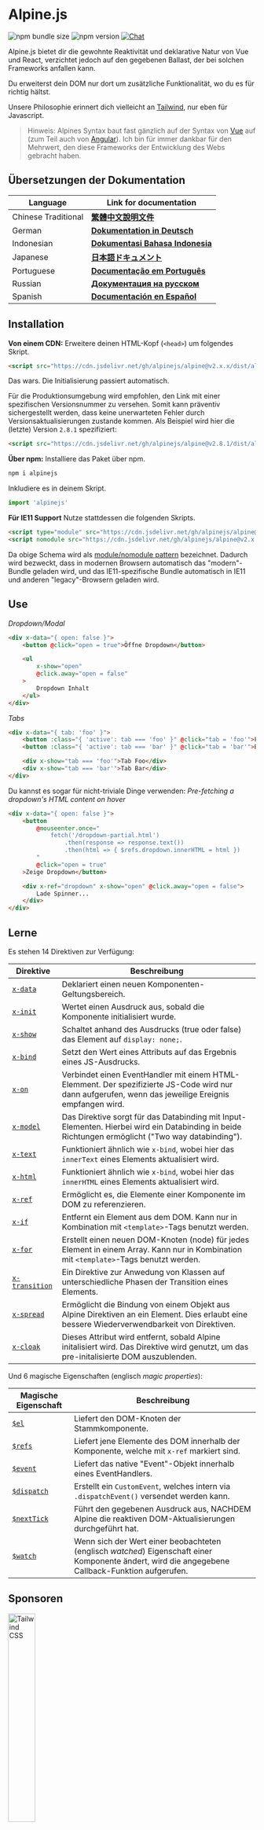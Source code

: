 # Alpine.js

![npm bundle size](https://img.shields.io/bundlephobia/minzip/alpinejs)
![npm version](https://img.shields.io/npm/v/alpinejs)
[![Chat](https://img.shields.io/badge/chat-on%20discord-7289da.svg?sanitize=true)](https://alpinejs.codewithhugo.com/chat/)

Alpine.js bietet dir die gewohnte Reaktivität und deklarative Natur von Vue und React, verzichtet jedoch auf den gegebenen Ballast, der bei solchen Frameworks anfallen kann.

Du erweiterst dein DOM nur dort um zusätzliche Funktionalität, wo du es für richtig hältst.

Unsere Philosophie erinnert dich vielleicht an [Tailwind](https://tailwindcss.com/), nur eben für Javascript.

> Hinweis: Alpines Syntax baut fast gänzlich auf der Syntax von [Vue](https://vuejs.org/) auf (zum Teil auch von [Angular](https://angularjs.org/)). Ich bin für immer dankbar für den Mehrwert, den diese Frameworks der Entwicklung des Webs gebracht haben.

## Übersetzungen der Dokumentation

| Language | Link for documentation |
| --- | --- |
| Chinese Traditional | [**繁體中文說明文件**](./README.zh-TW.md) |
| German | [**Dokumentation in Deutsch**](./README.de.md) |
| Indonesian | [**Dokumentasi Bahasa Indonesia**](./README.id.md) |
| Japanese | [**日本語ドキュメント**](./README.ja.md) |
| Portuguese | [**Documentação em Português**](./README.pt.md) |
| Russian | [**Документация на русском**](./README.ru.md) |
| Spanish | [**Documentación en Español**](./README.es.md) |

## Installation

**Von einem CDN:** Erweitere deinen HTML-Kopf (`<head>`) um folgendes Skript.
```html
<script src="https://cdn.jsdelivr.net/gh/alpinejs/alpine@v2.x.x/dist/alpine.min.js" defer></script>
```

Das wars. Die Initialisierung passiert automatisch.

Für die Produktionsumgebung wird empfohlen, den Link mit einer spezifischen Versionsnummer zu versehen. Somit kann präventiv sichergestellt werden, dass keine unerwarteten Fehler durch Versionsaktualisierungen zustande kommen.
Als Beispiel wird hier die (letzte) Version `2.8.1` spezifiziert:
```html
<script src="https://cdn.jsdelivr.net/gh/alpinejs/alpine@v2.8.1/dist/alpine.min.js" defer></script>
```

**Über npm:** Installiere das Paket über npm.
```js
npm i alpinejs
```

Inkludiere es in deinem Skript.
```js
import 'alpinejs'
```

**Für IE11 Support** Nutze stattdessen die folgenden Skripts.
```html
<script type="module" src="https://cdn.jsdelivr.net/gh/alpinejs/alpine@v2.x.x/dist/alpine.min.js"></script>
<script nomodule src="https://cdn.jsdelivr.net/gh/alpinejs/alpine@v2.x.x/dist/alpine-ie11.min.js" defer></script>
```

Da obige Schema wird als [module/nomodule pattern](https://philipwalton.com/articles/deploying-es2015-code-in-production-today/) bezeichnet. Dadurch wird bezweckt, dass in modernen Browsern automatisch das "modern"-Bundle geladen wird, und das IE11-spezifische Bundle automatisch in IE11 und anderen "legacy"-Browsern geladen wird.

## Use

*Dropdown/Modal*
```html
<div x-data="{ open: false }">
    <button @click="open = true">Öffne Dropdown</button>

    <ul
        x-show="open"
        @click.away="open = false"
    >
        Dropdown Inhalt
    </ul>
</div>
```

*Tabs*
```html
<div x-data="{ tab: 'foo' }">
    <button :class="{ 'active': tab === 'foo' }" @click="tab = 'foo'">Foo</button>
    <button :class="{ 'active': tab === 'bar' }" @click="tab = 'bar'">Bar</button>

    <div x-show="tab === 'foo'">Tab Foo</div>
    <div x-show="tab === 'bar'">Tab Bar</div>
</div>
```

Du kannst es sogar für nicht-triviale Dinge verwenden:
*Pre-fetching a dropdown's HTML content on hover*
```html
<div x-data="{ open: false }">
    <button
        @mouseenter.once="
            fetch('/dropdown-partial.html')
                .then(response => response.text())
                .then(html => { $refs.dropdown.innerHTML = html })
        "
        @click="open = true"
    >Zeige Dropdown</button>

    <div x-ref="dropdown" x-show="open" @click.away="open = false">
        Lade Spinner...
    </div>
</div>
```

## Lerne

Es stehen 14 Direktiven zur Verfügung:

| Direktive | Beschreibung |
| --- | --- |
| [`x-data`](#x-data) | Deklariert einen neuen Komponenten-Geltungsbereich. |
| [`x-init`](#x-init) | Wertet einen Ausdruck aus, sobald die Komponente initialisiert wurde. |
| [`x-show`](#x-show) | Schaltet anhand des Ausdrucks (true oder false) das Element auf `display: none;`. |
| [`x-bind`](#x-bind) | Setzt den Wert eines Attributs auf das Ergebnis eines JS-Ausdrucks. |
| [`x-on`](#x-on) | Verbindet einen EventHandler mit einem HTML-Elemment. Der spezifizierte JS-Code wird nur dann aufgerufen, wenn das jeweilige Ereignis empfangen wird. |
| [`x-model`](#x-model) | Das Direktive sorgt für das Databinding mit Input-Elementen. Hierbei wird ein Databinding in beide Richtungen ermöglicht ("Two way databinding"). |
| [`x-text`](#x-text) | Funktioniert ähnlich wie `x-bind`, wobei hier das `innerText` eines Elements aktualisiert wird. |
| [`x-html`](#x-html) | Funktioniert ähnlich wie `x-bind`, wobei hier das `innerHTML` eines Elements aktualisiert wird. |
| [`x-ref`](#x-ref) | Ermöglicht es, die Elemente einer Komponente im DOM zu referenzieren. |
| [`x-if`](#x-if) | Entfernt ein Element aus dem DOM. Kann nur in Kombination mit `<template>`-Tags benutzt werden. |
| [`x-for`](#x-for) | Erstellt einen neuen DOM-Knoten (node) für jedes Element in einem Array. Kann nur in Kombination mit `<template>`-Tags benutzt werden. |
| [`x-transition`](#x-transition) | Ein Direktive zur Anwedung von Klassen auf unterschiedliche Phasen der Transition eines Elements. |
| [`x-spread`](#x-spread) | Ermöglicht die Bindung von einem Objekt aus Alpine Direktiven an ein Element. Dies erlaubt eine bessere Wiederverwendbarkeit von Direktiven. |
| [`x-cloak`](#x-cloak) | Dieses Attribut wird entfernt, sobald Alpine initalisiert wird. Das Direktive wird genutzt, um das pre-initalisierte DOM auszublenden. |


Und 6 magische Eigenschaften (englisch *magic properties*):

| Magische Eigenschaft | Beschreibung |
| --- | --- |
| [`$el`](#el) | Liefert den DOM-Knoten der Stammkomponente. |
| [`$refs`](#refs) | Liefert jene Elemente des DOM innerhalb der Komponente, welche mit `x-ref` markiert sind. |
| [`$event`](#event) | Liefert das native "Event"-Objekt innerhalb eines EventHandlers.  |
| [`$dispatch`](#dispatch) | Erstellt ein `CustomEvent`, welches intern via `.dispatchEvent()` versendet werden kann. |
| [`$nextTick`](#nexttick) | Führt den gegebenen Ausdruck aus, NACHDEM Alpine die reaktiven DOM-Aktualisierungen durchgeführt hat. |
| [`$watch`](#watch) | Wenn sich der Wert einer beobachteten (englisch *watched*) Eigenschaft einer Komponente ändert, wird die angegebene Callback-Funktion aufgerufen. |


## Sponsoren

<img width="33%" src="https://refactoringui.nyc3.cdn.digitaloceanspaces.com/tailwind-logo.svg" alt="Tailwind CSS">

**Du möchtest Sponsor werden? [Schreib mir auf Twitter](https://twitter.com/calebporzio)**

## Gemeinschaftsprojekte

* [AlpineJS Weekly Newsletter](https://alpinejs.codewithhugo.com/newsletter/)
* [Spruce (State Management)](https://github.com/ryangjchandler/spruce)
* [Turbolinks Adapter](https://github.com/SimoTod/alpine-turbolinks-adapter)
* [Alpine Magic Helpers](https://github.com/KevinBatdorf/alpine-magic-helpers)
* [Awesome Alpine](https://github.com/ryangjchandler/awesome-alpine)

### Direktiven

---

### `x-data`

**Beispiel:** `<div x-data="{ foo: 'bar' }">...</div>`

**Struktur:** `<div x-data="[JSON data object]">...</div>`

`x-data` deklariert einen neuen Komponenten-Geltungsbereich. Jede neu erstellte Komponente wird nun mit der angegebenen Datenquelle initialisiert.

Dies verhält sich ähnlich wie die `data`-Eigenschaft einer Vue-Komponente.

**Extrahieren von Komponenten-Logik**

Datenquellen und zugehörige Funktionalität können in wiederverwendbare Funktionen extrahiert werden.

```html
<div x-data="dropdown()">
    <button x-on:click="open">Öffne</button>

    <div x-show="isOpen()" x-on:click.away="close">
        // Dropdown
    </div>
</div>

<script>
    function dropdown() {
        return {
            show: false,
            open() { this.show = true },
            close() { this.show = false },
            isOpen() { return this.show === true },
        }
    }
</script>
```

> **Für Nutzer von Modul-Packern**: Alpine.js ruft Funktionen auf, welche sich im globalen Geltungsbereich (`window`) befinden. Um Funktionen mit `x-data` zu benutzen, müssen sie daher explizit dem Geltungsbereich `window` zugewießen werden. Zum Beispiel `window.dropdown = function () {}` (Dieses Verhalten ist auf Webpack, Rollup, Parcel etc. zurückzuführen. Hier leben selbstdefinierte Funktionen defaultmäßig im Geltungsbereich des Moduls, und nicht `window`).

Durch Objektdestrukturierung können mehrere Datenobjekte an `x-data` übergeben werden:

```html
<div x-data="{...dropdown(), ...tabs()}">
```

---

### `x-init`
**Beispiel:** `<div x-data="{ foo: 'bar' }" x-init="foo = 'baz'"></div>`

**Struktur:** `<div x-data="..." x-init="[expression]"></div>`

`x-init` Wertet einen Ausdruck aus, sobald die Komponente initialisiert wurde.

Wenn der Code erst aufgerufen werden soll, NACHDEM Alpine die initialen Aktualisierungen des DOM vorgenommen hat (ähnlich zum `mounted()` Lebenszyklus in VueJS), kann eine Callback-Funktion von `x-init` retourniert werden:

`x-init="() => { // Im Funktionsblock haben wir Zugriff auf den Zustand nach der DOM-Initialisierung // }"`

---

### `x-show`
**Beispiel:** `<div x-show="open"></div>`

**Struktur:** `<div x-show="[expression]"></div>`

`x-show` schaltet die Eigenschaft `display: none;` des Elements, je nachdem ob der Ausdruck `true` oder `false` zurückliefert.

**x-show.transition**

`x-show.transition` ist eine convenience API, um Übergänge mit `x-show` durch CSS Transitionen ansprechender zu gestalten.

```html
<div x-show.transition="open">
    Die Inhalte werden mithilfe von Transitionen ein- und ausgeblendet.
</div>
```

| Direktive | Beschreibung |
| --- | --- |
| `x-show.transition` | Ein simultaner Fading- und Skalierungseffekt. (opacity, scale: 0.95, timing-function: cubic-bezier(0.4, 0.0, 0.2, 1), duration-in: 150ms, duration-out: 75ms)
| `x-show.transition.in` | Die Transition gilt nur für den anfänglichen Übergang. |
| `x-show.transition.out` | Die Transition gilt nur für den abschließenden Übergang. |
| `x-show.transition.opacity` | Nur das Fading wird genutzt. |
| `x-show.transition.scale` | Nur die Skalierung wird genutzt. |
| `x-show.transition.scale.75` | Zur Anpassung des Skalierungswerts `transform: scale(.75)`. |
| `x-show.transition.duration.200ms` | Setzt den Wert der anfänglichen Transition auf 200ms. Der Wert der abschließenden Transition nimmt die Hälfte des angegebenen Werts an (in diesem Fall 100ms). |
| `x-show.transition.origin.top.right` | Zur Anpassung des Ursprungs der CSS-Transformation `transform-origin: top right`. |
| `x-show.transition.in.duration.200ms.out.duration.50ms` | Zur Spezifizierung der einzelnen Dauern einer Transition. |

> Hinweis: Alle oben genannten Modifikatoren können miteinander kombiniert werden. Auch solche Spielerein sind möglich (lol): `x-show.transition.in.duration.100ms.origin.top.right.opacity.scale.85.out.duration.200ms.origin.bottom.left.opacity.scale.95`

> Hinweis: Defaultmäßig wartet `x-show`, bis jede untergeordnete Komponente seine Transition beendet hat. Um dieses Verhalten zu umgehen, kann der Modifikator `.immediate` eingesetzt werden:
```html
<div x-show.immediate="open">
    <div x-show.transition="open">
</div>
```
---

### `x-bind`

> Hinweis: Es kann auch folgende Kurzschreibweise genutzt werden: `:type="..."`

**Beispiel:** `<input x-bind:type="inputType">`

**Struktur:** `<input x-bind:[attribute]="[expression]">`

`x-bind` setzt den Wert eines Attributs auf das Ergebnis eines JavaScript Ausdrucks. Dabei hat der Ausdruck Zugang zu allen Datenquellen der Komponente und wird jedes Mal aktualisiert, wenn sich eine der Datenquellen ändert.

> Hinweis: Attributbindungen aktualisieren sich nur dann, WENN sich deren Abhängigkeiten aktualisieren. Das Framework erkennt solche Abhängigkeiten automatisch und führt dementsprechend Aktualisierungen durch.

**`x-bind` für Klassenattribute**

`x-bind` hat eine spezielle Verhaltensweise, wenn es mit dem Attribut `class` verknüpft wird.

Hierbei wird ein Objekt übergeben, dessen Namen die potenziellen Klassenselektoren sind. Die Werte dieser Paare sind boolesche Ausdrücke, durch welche determiniert wird, ob die Klasse auf das Element angewendet wird oder nicht.

Zum Beispiel:
`<div x-bind:class="{ 'hidden': foo }"></div>`

In diesem Beispiel wird die Klasse "hidden" nur dann angewendet, wenn `foo` den Wert `true` liefert.

**`x-bind` für boolesche Attribute**

`x-bind` unterstützt sowohl Variablen als auch JavaScript Ausdrücke in seiner Bedingung, wenn diese einen booleschen Wert (`true` oder `false`) zurückliefern.

Zum Beispiel:
```html
<!-- Gegeben: -->
<button x-bind:disabled="myVar">Klick mich</button>

<!-- Wenn myVar == true: -->
<button disabled="disabled">Klick mich</button>

<!-- Wenn myVar == false: -->
<button>Klick mich</button>
```

Hier wird das Attribut `disabled` je nach der Auswertung von `myVar` hinzugefügt oder entfernt.


Alle in der [HTML Spezifikation](https://html.spec.whatwg.org/multipage/indices.html#attributes-3:boolean-attribute) angeführten booleschen Attribute werden unterstützt. Dazu zählen `disabled`, `readonly`, `required`, `checked`, `hidden`, `selected`, `open`, etc.

**`.camel` Modifikator**
**Beispiel:** `<svg x-bind:view-box.camel="viewBox">`

Mithilfe des Modifikators `camel` kann die Bedingung an die camel-case Schreibweise des angegebenen Attributnamens gebunden werden. In obigen Beispiel wird der Wert von `viewBox` mit dem Attribut `viewBox` (anstelle von `view-box`) verknüpft.

---

### `x-on`

> Hinweis: Es kann auch folgende Kurzschreibweise genutzt werden: `@click="..."`

**Beispiel:** `<button x-on:click="foo = 'bar'"></button>`

**Struktur:** `<button x-on:[event]="[expression]"></button>`

`x-on` bindet einen EventHandler an das HTML-Element. Der spezifizierte JavaScript-Ausdruck wird genau dann ausgewertet, wenn das Ereignis ausgelöst wurde.

Andere Attribute des Elements welche an diese Datenquelle gebunden sind, werden aktualisiert, sobald Daten im Ausdruck modifiziert werden.

> Hinweis: Wahlweise kann auch der Name einer JavaScript-Funktion angegeben werden

**Beispiel:** `<button x-on:click="myFunction"></button>`

Ist äquivalent zu: `<button x-on:click="myFunction($event)"></button>`

**`keydown` Modifikator**

**Beispiel:** `<input type="text" x-on:keydown.escape="open = false">`

Um auf bestimmte Tastaturereignisse zu reagieren, können keydown-Modifikatoren an das Direktive `x-on:keydown` angehängt werden. Die Modifikatoren sind hierbei Werte von `Event.key`, jedoch in kebab-case-Schreibweise.

Beispiele: `enter`, `escape`, `arrow-up`, `arrow-down`

> Hinweis: Zusätzlich kann auch auf System-Modifikator-Tastenkombinationen reagiert werden: `x-on:keydown.cmd.enter="foo"`

**`.away` Modifikator**

**Beispiel:** `<div x-on:click.away="showModal = false"></div>`

Durch die Nutzung des Modifikators `.away`, wird der Ausdruck eines EventHandlers nur dann ausgewertet, wenn das Ereignis nicht vom Element selbst (oder dessen untergeordnete Komponenten) ausgelöst wird.

Dies kann zum Beispiel genutzt werden, um ein Dropdown-Menü oder ein Modal auszublenden, sobald der Nutzer außerhalb des Elements einen Mausklick durchführt.

**`.prevent` Modifikator**
**Beispiel:** `<input type="checkbox" x-on:click.prevent>`

Durch das Anhängen von `.prevent` an einen EventHandler, wir die Methode `preventDefault` auf dem ausgelösten Ereignis ausgeführt. Im obigen Beispiel wird somit die native Funktionalität des `<input>`-Elements unterdrückt, wenn der Nutzer das Element anklickt.

**`.stop` Modifikator**
**Beispiel:** `<div x-on:click="foo = 'bar'"><button x-on:click.stop></button></div>`

Durch das Anhängen von `.stop` an einen EventHandler, wird die Methode `stopPropagation` auf dem ausgelösten Ereignis ausgeführt. Klickt ein Nutzer im obigen Beispiel auf das `<button>`-Element, wird das Ereignis "click" nicht an das übergeordnete Element `<div>` gesendet. Anders gesagt wird im Falle eine Klicks `foo` nicht auf `'bar'` gesetzt.

**`.self` Modifikator**
**Beispiel:** `<div x-on:click.self="foo = 'bar'"><button></button></div>`

Durch das Anhängen von `.self` an einen EventHandler, wird das Ergeinis nur dann behandelt, wenn das `$event.target` das Element selbst ist. Klickt ein Nutzer im obigen Beispiel auf das `<button>`-Element, wird das Ereignis "click" somit **NICHT** im übergeordnete Element `<div>` behandelt.

**`.window` Modifikator**
**Beispiel:** `<div x-on:resize.window="isOpen = window.outerWidth > 768 ? false : open"></div>`

Durch das Anhängen von `.window` an einen EventHandler, wird der Listener auf das globale Window-Objekt anstelle des zugrundeliegenden DOM-Knotens registriert. Dieses Vorgehen ist beispielsweise hilfreich, wenn du den Zustand einer Komponente modifizieren willst, sobald sich die Eigenschaften des Window-Objekts ändern (zB das Event "resize"). Im obigen Beispiel wird das Modal/Dropdown genau dann geschlossen, wenn die Breite des Window-Objekts 768 Pixel überschreitet. Andernfalls bleibt der momentante Zustand bestehen.

> Hinweis: Nach dem selben Prinzup kann der Modifikator `.document` genutzt werden, um auf Änderungen im Document-Objekt zu reagieren.

**`.once` Modifikator**
**Beispiel:** `<button x-on:mouseenter.once="fetchSomething()"></button>`

Durch das Anhängen von `.once` an einen EventHandler wird sichergestellt, dass das Ereignis nur ein einziges Mal behandelt wird.

**`.passive` Modifikator**
**Beispiel:** `<button x-on:mousedown.passive="interactive = true"></button>`

Durch das Anhängen von `.passive` an einen EventHandler, wird der gegebene Listener passiv. Dadurch wird verhindert, dass das spezifizierte Ereignis abgebrochen werden kann (`preventDefault()` wird ignoriert). Dieses Vorgehen ist zum Beispiel für die Bildlaufleistung auf Touch-Geräten relevant.

**`.debounce` Modifikator**
**Beispiel:** `<input x-on:input.debounce="fetchSomething()">`

Mithilfe des Modifikators `debounce` kann ein EventHandler "debounced" werden. Hiermit wird sichergestellt, dass das spezifierte Ereignis nur dann behandelt wird, wenn eine gewisse Zeitspanne zum letzten Vorkommnis des Ereignisses vergangen ist. Erst wenn der Handler bereit ist, wird die Ereignisbehandlung ausgeführt.

Die defaultmäßige Wartezeit beträgt 250 Millisekunden.

Die Wartezeit kann folgendermaßen individualisiert werden:

```
<input x-on:input.debounce.750="fetchSomething()">
<input x-on:input.debounce.750ms="fetchSomething()">
```

**`.camel` Modifikator**
**Beispiel:** `<input x-on:event-name.camel="doSomething()">`

Mithilfe des Modifikators `camel` kann ein EventHandler an die camel-case Schreibweise des angegebenen Ereignisnamens gebunden werden. Im obigen Beispiel wird der Ausdruck ausgewertet, sobald ein Ereignis namens `eventName` auf dem Element empfangen wird.

---

### `x-model`
**Beispiel:** `<input type="text" x-model="foo">`

**Struktur:** `<input type="text" x-model="[data item]">`

`x-model` erweitert ein Element um ein "two-way data binding" (d.h. Databinding ist in beide Richtungen möglich). Der Wert des `<input>`-Elements wird mit dem Wert der Komponenten-Datenquelle `item` synchronisiert.

> Hinweis: `x-model` erkennt automatisch Änderungen auf den folgenen Elementen: text inputs, checkboxes, radio buttons, textareas, selects, multiple selects. In den genannten Szenarien sollte die Funktionsweise von `x-model` das [Verhalten von Vue](https://vuejs.org/v2/guide/forms.html) widerspiegeln.

**`.number` Modifikator**
**Beispiel:** `<input x-model.number="age">`

Durch die Nutzung des Modifikators `number` wird der Wert des `<input>`-Elements in eine Zahl umgewandelt. Wenn der Wert hierbei nicht als valide Zahl ausgelesen werden kann, wird der ursprüngliche Wert retourniert.

**`.debounce` Modifikator**
**Beispiel:** `<input x-model.debounce="search">`

Mithilfe des Modifikators `debounce` kann der Aktualisierung eines Wertes ein "debounce" hinzugefügt werden. Hiermit wird sichergestellt, dass das spezifierte Ereignis nur dann behandelt wird, wenn eine gewisse Zeitspanne zum letzten Vorkommnis des Ereignisses vergangen ist. Erst wenn der Handler bereit ist, wird die Ereignisbehandlung ausgeführt.

Die defaultmäßige Wartezeit beträgt 250 Millisekunden.

Die Wartezeit kann folgendermaßen individualisiert werden:

```
<input x-model.debounce.750="search">
<input x-model.debounce.750ms="search">
```

---

### `x-text`
**Beispiel:** `<span x-text="foo"></span>`

**Struktur:** `<span x-text="[expression]"`

`x-text` funktioniert ähnlich wie `x-bind`, außer dass anstelle des Wertes eine Attributs, das `innerText` eines Elements aktualisiert wird.

---

### `x-html`
**Beispiel:** `<span x-html="foo"></span>`

**Struktur:** `<span x-html="[expression]"`

`x-html` funktioniert ähnlich wie `x-bind`, außer dass anstelle des Wertes eine Attributs, das `innerHTML` eines Elements aktualisiert wird.

> :warning: **Es wird empfohlen, in diesem Fall nur vertrauenswürdige bzw. selbsterstellte Inhalte zu nutzen und auf nutzererstellte Inhalte zu verzichten.** :warning:
>
> Dynamisch gerendertes HTML von Drittparteien kann leicht zu Sicherheitslücken wie [XSS](https://developer.mozilla.org/en-US/docs/Glossary/Cross-site_scripting) führen.

---

### `x-ref`
**Beispiel:** `<div x-ref="foo"></div><button x-on:click="$refs.foo.innerText = 'bar'"></button>`

**Struktur:** `<div x-ref="[ref name]"></div><button x-on:click="$refs.[ref name].innerText = 'bar'"></button>`

`x-ref` Ermöglicht es, die Elemente einer Komponente im DOM zu referenzieren. Wird das Attribut `x-ref` auf ein Element gesetzt, wird das Element durch das `$refs`-Objekt für alle EventHandler verfügbar geemacht.

Dieses Vorgehen präsentiert sich als hilfreiche Alternative, wenn vermehrt der Befehl `document.querySelector` zur Referenzierung von Elementen eingesetzt werden muss.

> Hinweis: Auch dynamische Werte können an x-ref gebunden werden: `<span :x-ref="item.id"></span>`.

---

### `x-if`
**Beispiel:** `<template x-if="true"><div>Some Element</div></template>`

**Struktur:** `<template x-if="[expression]"><div>Some Element</div></template>`

Falls die Funktionalität von `x-show` (`x-show` setzt ein Element auf `display: none`, wenn die Bedingung `false` liefert) nicht ausreichen sollte, kann stattdessen `x-if` genutzt werden, um ein Element vollständig aus dem DOM zu entfernen.

Da Alpine über kein virtuelles DOM verfügt, muss `x-if` unbedingt mit `<template></template>`-Tags genutzt werden. Diese Implementierung erlaubt es Alpine stabil zu bleiben und auf das echte DOM zuzugreifen.

> Hinweis: Im Zuge der Nutzung von `x-if` muss der HTML-Stammknoten innerhalb des `<template></template>`-Tags ein einzelnes Element sein.

> Hinweis: Im Zuge der Nutzung von `template` innerhalb eines `svg`-Tags, muss auf ein [polyfill](https://github.com/alpinejs/alpine/issues/637#issuecomment-654856538) zurückgegriffen werden. Die Ausführung des polyfills sollte vor der Initialisierung von Alpine.js stattfinden.

---

### `x-for`
**Beispiel:**
```html
<template x-for="item in items" :key="item">
    <div x-text="item"></div>
</template>
```

> Hinweis: Das `:key`-Binding ist optional, wird jedoch DRINGEND empfohlen.

`x-for` ist sinnvoll für Fälle, in denen für jedes Element in einem Array ein DOM-Knoten erstellt werden soll. Zwar erinnert die Funktionsweise an `v-for` in Vue, jedoch kann `x-for` nur in Kombination mit `template`-Tags eingesetzt werden (d.h. es besteht keine Kompatibilität mit regulären DOM-Elementen).

Wird Zugriff auf den Index des momentanten Schleifendurchgangs benötigt, kann die folgende Schreibweise eingesetzt werden:

```html
<template x-for="(item, index) in items" :key="index">
    <!-- Bei Bedarf kann "index" innerhalb der Schleife referenziert werden. -->
    <div x-text="index"></div>
</template>
```

Wird Zugriff auf das Array-Ojekt (colletion) des momentanten Schleifendurchgangs benötigt, kann die folgende Schreibweise eingesetzt werden:

```html
<template x-for="(item, index, collection) in items" :key="index">
    <!-- Bei Bedarf kann "collection" innerhalb der Schleife referenziert werden. -->
    <!-- Momentantes Element (item). -->
    <div x-text="item"></div>
    <!-- Selbiges Elemenet wie oben. -->
    <div x-text="collection[index]"></div>
    <!-- Element an der vorherigen Position. -->
    <div x-text="collection[index - 1]"></div>
</template>
```

> Hinweis: Im Zuge der Nutzung von `x-for` muss der HTML-Stammknoten innerhalb des `<template></template>`-Tags ein einzelnes Element sein.

> Hinweis: Im Zuge der Nutzung von `template` innerhalb eines `svg`-Tags, muss auf ein [polyfill](https://github.com/alpinejs/alpine/issues/637#issuecomment-654856538) zurückgegriffen werden. Die Ausführung des polyfills sollte vor der Initialisierung von Alpine.js stattfinden.

#### Verschachteln von `x-for`-Schleifen
`x-for`-Schleifen können verschachtelt werden, jedoch MUSS jede Schleife innerhalb eines regulären Elements liegen. Zum Beispiel:

```html
<template x-for="item in items">
    <div>
        <template x-for="subItem in item.subItems">
            <div x-text="subItem"></div>
        </template>
    </div>
</template>
```

#### Iterieren über einen Bereich

Alpine unterstützt die `i in n` Syntax, wobei `n` eine Ganzzahl ist. Dies ermöglicht es, über einen bestimmten Bereich an Elementen zu iterieren.

```html
<template x-for="i in 10">
    <span x-text="i"></span>
</template>
```

---

### `x-transition`
**Beispiel:**
```html
<div
    x-show="open"
    x-transition:enter="transition ease-out duration-300"
    x-transition:enter-start="opacity-0 transform scale-90"
    x-transition:enter-end="opacity-100 transform scale-100"
    x-transition:leave="transition ease-in duration-300"
    x-transition:leave-start="opacity-100 transform scale-100"
    x-transition:leave-end="opacity-0 transform scale-90"
>...</div>
```

```html
<template x-if="open">
    <div
        x-transition:enter="transition ease-out duration-300"
        x-transition:enter-start="opacity-0 transform scale-90"
        x-transition:enter-end="opacity-100 transform scale-100"
        x-transition:leave="transition ease-in duration-300"
        x-transition:leave-start="opacity-100 transform scale-100"
        x-transition:leave-end="opacity-0 transform scale-90"
    >...</div>
</template>
```

> Das obenstehende Beispiel nutzt Klassen aus [Tailwind CSS](https://tailwindcss.com)

Alpine bietet 6 verschiedene Transitionen-Direktiven, um den verschiedenen Phasen einer Transition einen Elements Klassen hinzuzufügen, während sich diese zwischen den Zuständen "hidden" und "shown" befindet. Die Direktiven sind sowohl mit `x-show` als auch mit `x-if` kompatibel.

Sieht man über die Differenzen in der Namensgebung hinweg, verhalten sie sich exakt gleich wie die Transitionen-Direktiven von VueJs. 

| Direktive | Beschreibung |
| --- | --- |
| `:enter` | Wird während der gesamten Eintrittsphase angewendet. |
| `:enter-start` | Wird hinzugefügt, bevor das Element eingefügt wurde. Wird entfernt, ein Frame nachdem das Element eingefügt wurde. |
| `:enter-end` | Wird hinzugefügt, ein Frame nachdem das Element eingefügt wurde (zum selben Zeitpunkt, an dem `enter-start` entfernt wird). Wird enfernt, sobald der Übergang/die Animation beendet ist.
| `:leave` | Wird während der gesamten Austrittsphase angewendet. |
| `:leave-start` |  Wird sofort hinzugefügt, sobald eine ausgehende Transition ausgelöst wird. Wird nach einem Frame entfernt. |
| `:leave-end` | Wird hinzugefügt, ein Frame nachdem eine ausgehende Transition ausgelöst wurde (zum selben Zeitpunkt, an dem `leave-start` entfernt wird). Wird enfernt, sobald der Übergang/die Animation beendet ist. |

---

### `x-spread`
**Beispiel:**
```html
<div x-data="dropdown()">
    <button x-spread="trigger">Öffne Dropdown</button>

    <span x-spread="dialogue">Dropdown Inhalt</span>
</div>

<script>
    function dropdown() {
        return {
            open: false,
            trigger: {
                ['@click']() {
                    this.open = true
                },
            },
            dialogue: {
                ['x-show']() {
                    return this.open
                },
                ['@click.away']() {
                    this.open = false
                },
            }
        }
    }
</script>
```

`x-spread` ermöglicht es, die Alpine-Bindings eines Elements in ein wiederverwendbares Objekt auszulagern.

Die Namen des Objekts sind die Direktiven (jedes mögliche Direktive inklusive Modifikatoren). Die Werte sind Callback-Funktionen, welche von Alpine ausgewertet werden.

> Hinweis: Der einzige Sonderfall von `x-spread` ist dessen Nutzung in Kombination mit `x-for`. Wenn es auf das Direktive `x-for` angewendet wird, sollte ein normaler String-Ausdruck von der Callback-Funktion retourniert werden. Zum Beispiel: `['x-for']() { return 'item in items' }`.

---

### `x-cloak`
**Beispiel:** `<div x-data="{}" x-cloak></div>`

`x-cloak`-Attribute werden vom Element entfernt, sobald Alpine initialisiert wird. Das Direktive wird genutzt, um das pre-initalisierte DOM auszublenden. Typischerweise wird das folgende Styling im globalen Geltungsbereich gesetzt, um die Funktionalität von `x-cloak` sicherzustellen:

```html
<style>
    [x-cloak] { display: none; }
</style>
```

### Magische Eigenschaften

> Mit der Ausnahme von `$el`, sind magische Eigenschaften **nicht innerhalb von `x-data` verfügbar**, da die Komponente noch nicht initialisiert wurde.

---

### `$el`
**Beispiel:**
```html
<div x-data>
    <button @click="$el.innerHTML = 'foo'">Tausch mich mit "foo" aus</button>
</div>
```

`$el` ist eine magische Eigenschaft, um auf den DOM-Knoten der Stammkomponente zuzugreifen.

### `$refs`
**Beispiel:**
```html
<span x-ref="foo"></span>

<button x-on:click="$refs.foo.innerText = 'bar'"></button>
```

`$refs` ist eine magische Eigenschaft, um jene DOM-Elemente innerhalb einer Komponente aufzurufen, welche mit `x-ref` markiert sind. Dies ist nützlich, wenn DOM-Elemente manuell bearbeitet werden müssen.

---

### `$event`
**Beispiel:**
```html
<input x-on:input="alert($event.target.value)">
```

`$event` ist eine magische Eigenschaft, um innerhalb eines EventHandlers auf das native Event-Objekt des Browsers zuzugreifen.

> Hinweis: Die Eigenschaft $event ist nur in DOM-Ausdrücken verfügbar.

Um innerhalb einer JavaScript-Funktion auf $event zuzugreifen, kann dieses als Argument an die Funktion übergeben werden.

`<button x-on:click="myFunction($event)"></button>`

---

### `$dispatch`
**Beispiel:**
```html
<div @custom-event="console.log($event.detail.foo)">
    <button @click="$dispatch('custom-event', { foo: 'bar' })">
    <!-- Wenn geklickt, wird "bar" in der Konsole ausgegeben -->
</div>
```

**Hinweise bezüglich der Ereignisverbreitung (engl. "Event Propagation")**

Wenn Ereignisse abgefangen werden sollen, welche von HTML-Knoten innerhalb derselben Verschachtelungshierarchie ausgelöst werden, muss der Modifikator [`.window`](https://github.com/alpinejs/alpine#x-on) eingesetzt werden. Dieses Verhalten ist auf das [Bubbling von Ereignissen](https://en.wikipedia.org/wiki/Event_bubbling) zurückzuführen:

**Beispiel:**

```html
<div x-data>
    <span @custom-event="console.log($event.detail.foo)"></span>
    <button @click="$dispatch('custom-event', { foo: 'bar' })">
<div>
```

> Das oben beschriebene Konstrukt wird nicht die gewünschte Funktionsweise erfüllen. Wird das Ereignis `custom-event` ausgelöst, wird es an das gemeinsame übergeordnete Element `div` propagiert.

**Versand von Ereignissen an Komponenten**

Die oben beschriebene Methode kann auch dazu verwendet werden, um die Kommunikation zwischen Komponenten zu ermöglichen:

**Beispiel:**

```html
<div x-data @custom-event.window="console.log($event.detail)"></div>

<button x-data @click="$dispatch('custom-event', 'Hello World!')">
<!-- Wenn geklickt, wird "Hello World!" in der Konsole ausgegeben. -->
```

`$dispatch` ist eine Kurzschreibweise für die Erstellung von `CustomEvent` und dessen interner Versand mittels `.dispatchEvent()`. Es gibt zahlreiche Anwendungsfälle, in welchen der Versand von Daten durch benutzerdefinierten Ereignisse zwischen Komponenten eine sinnvolle Option darstellt. [Hier](https://developer.mozilla.org/en-US/docs/Web/Guide/Events/Creating_and_triggering_events) gibt es weitere Informationen bezüglich dem zugrundenliegenden `CustomEvent`-System in Browsern.

Jegliche Datenquelle, welche als zweiter Parameter an `$dispatch('some-event', { some: 'data' })` weitergegeben wird, kann mithilfe der Eigenschaft "detail" aufgerufen werden: `$event.detail.some`. Das Hinzufügen von benutzerdefinierten Ereignis-Daten zur `.detail`-Eigenschaft ist Standard für `CustomEvent`s in Browsern. [Hier](https://developer.mozilla.org/en-US/docs/Web/API/CustomEvent/detail) gibt es mehr Informationen dazu.

`$dispatch()` kann zusätzlich genutzt werden, um die Aktualisierung von Daten von `x-model`-Bindings auszulösen. Zum Beispiel:

```html
<div x-data="{ foo: 'bar' }">
    <span x-model="foo">
        <button @click="$dispatch('input', 'baz')">
        <!-- Nachdem das Element `<button>` angeklickt wurde, wird `x-model` das durch Bubbling verbreitete "input"-Ereignis abfangen und foo auf "baz" setzen. -->
    </span>
</div>
```

> Hinweis: Die Eigenschaft $dispatch ist nur innerhalb von DOM-Ausdrücken verfügbar.

Um innerhalb einer JavaScript-Funktion auf $dispatch zuzugreifen, kann dieses als Argument an die Funktion übergeben werden:

`<button x-on:click="myFunction($dispatch)"></button>`

---

### `$nextTick`
**Beispiel:**
```html
<div x-data="{ fruit: 'apple' }">
    <button
        x-on:click="
            fruit = 'pear';
            $nextTick(() => { console.log($event.target.innerText) });
        "
        x-text="fruit"
    ></button>
</div>
```

`$nextTick` ist eine magische Eigenschaft, durch welche der gegebene Ausdruck erst dann ausgeführt wird, NACHDEM Alpine die reaktiven DOM-Aktualisierungen durchgeführt hat. Dieses Verhalten ist nützlich, wenn mit dem DOM erst interagiert werden soll, NACHDEM alle Datenaktualisierungen durchgeführt wurden.

---

### `$watch`
**Beispiel:**
```html
<div x-data="{ open: false }" x-init="$watch('open', value => console.log(value))">
    <button @click="open = ! open">Toggle Open</button>
</div>
```

Die Eigenschaft einer Komponente kann mithilfe der magischen Methode `$watch` "beobachtet" werden. Erst wenn das `<button>`-Element im obigen Beispiel angeklickt wird und die Eigenschaft `open` aktualisiert wurde, wird die angegebene Callback-Funktion ausgelöst. Der neue Wert wird dann in der Konsole ausgegeben.

## Sicherheit
Wenn du eine Sicherheitslücke findest, sende bitte eine E-mail an [calebporzio@gmail.com]().

Alpine basiert auf einer benutzerdefinierten Implementierung, welche das `Function`-Objekt nutzt, um seine Direktiven auszuwerten. Obwohl dieses Vorgehen sicherer ist als die Auswertung mittels `eval()`, ist dessen Nutzung in manchen Umgebungen nicht gestattet (z.B. in der Google Chrome App, aufgrund der restriktiven Content Security Policy (CSP)).

Wenn du Alpine innerhalb einer Website nutzt, welche sensible Daten verarbeitet und auf [CSP](https://csp.withgoogle.com/docs/strict-csp.html) angewiesen ist, muss die Eigenschaft `unsafe-eval` in die policy eingefügt werden. Eine korrekt konfigurierte policy ist ein sinnvoller Mechanismus, um die persönlichen und finanziellen Daten von Nutzern zu schützen.

Da sich die policy auf alle Skripts einer Seite auswirkt, ist es wichtig sicherzustellen, dass alle benutzten externen Bibliotheken und Pakete auf ihre Sicherheit geprüft wurden. Somit soll verhindert werden, dass deine Webiste Opfer von Cross Site Scripting Attacken (durch `eval()` oder DOM-Manipulation) wird.

## V3 Roadmap
* Move from `x-ref` to `ref` for Vue parity?
* Add `Alpine.directive()`
* Add `Alpine.component('foo', {...})` (With magic `__init()` method)
* Dispatch Alpine events for "loaded", "transition-start", etc... ([#299](https://github.com/alpinejs/alpine/pull/299)) ?
* Remove "object" (and array) syntax from `x-bind:class="{ 'foo': true }"` ([#236](https://github.com/alpinejs/alpine/pull/236) to add support for object syntax for the `style` attribute)
* Improve `x-for` mutation reactivity ([#165](https://github.com/alpinejs/alpine/pull/165))
* Add "deep watching" support in V3 ([#294](https://github.com/alpinejs/alpine/pull/294))
* Add `$el` shortcut
* Change `@click.away` to `@click.outside`?

## License

Copyright © 2019-2021 Caleb Porzio and contributors

Licensed under the MIT license, see [LICENSE.md](LICENSE.md) for details.
